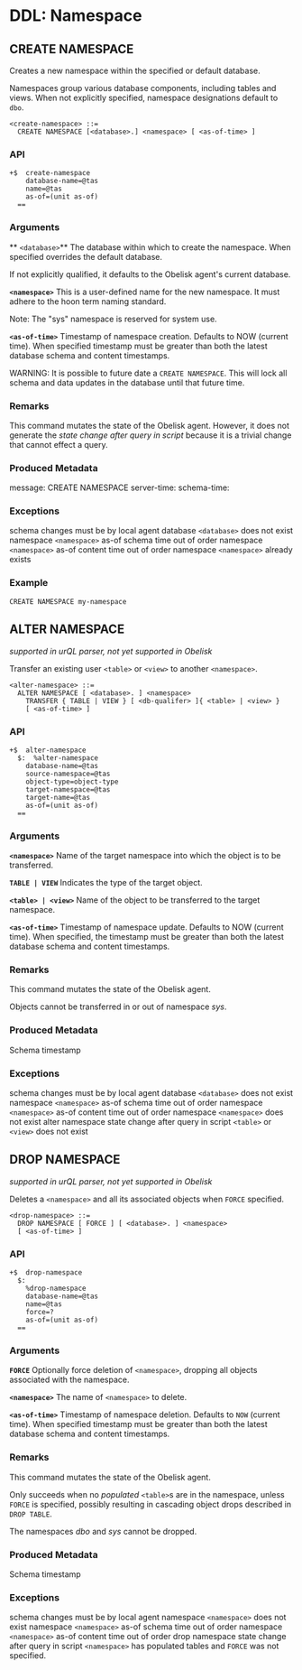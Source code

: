# DDL: Namespace

## CREATE NAMESPACE

Creates a new namespace within the specified or default database.

Namespaces group various database components, including tables and views. When not explicitly specified, namespace designations default to `dbo`.

```
<create-namespace> ::= 
  CREATE NAMESPACE [<database>.] <namespace> [ <as-of-time> ]
```

### API
```
+$  create-namespace 
    database-name=@tas 
    name=@tas
    as-of=(unit as-of)
  ==
```

### Arguments

** `<database>`**
The database within which to create the namespace. When specified overrides the default database.

If not explicitly qualified, it defaults to the Obelisk agent's current database.

**`<namespace>`**
This is a user-defined name for the new namespace. It must adhere to the hoon term naming standard. 

Note: The "sys" namespace is reserved for system use.

**`<as-of-time>`**
Timestamp of namespace creation. Defaults to NOW (current time). When specified timestamp must be greater than both the latest database schema and content timestamps.

WARNING: It is possible to future date a `CREATE NAMESPACE`. This will lock all schema and data updates in the database until that future time.

### Remarks

This command mutates the state of the Obelisk agent. However, it does not generate the *state change after query in script* because it is a trivial change that cannot effect a query.

### Produced Metadata

message: CREATE NAMESPACE <name>
server-time: <timestamp>
schema-time: <timestamp>

### Exceptions

schema changes must be by local agent
database `<database>` does not exist
namespace `<namespace>` as-of schema time out of order
namespace `<namespace>` as-of content time out of order
namespace `<namespace>` already exists

### Example
`CREATE NAMESPACE my-namespace`

## ALTER NAMESPACE

*supported in urQL parser, not yet supported in Obelisk*

Transfer an existing user `<table>` or `<view>` to another `<namespace>`.

```
<alter-namespace> ::=
  ALTER NAMESPACE [ <database>. ] <namespace>
    TRANSFER { TABLE | VIEW } [ <db-qualifer> ]{ <table> | <view> }
    [ <as-of-time> ]
```

### API
```
+$  alter-namespace
  $:  %alter-namespace
    database-name=@tas
    source-namespace=@tas
    object-type=object-type
    target-namespace=@tas
    target-name=@tas
    as-of=(unit as-of)
  ==
```

### Arguments

**`<namespace>`**
Name of the target namespace into which the object is to be transferred. 

**`TABLE | VIEW`**
Indicates the type of the target object.

**`<table> | <view>`**
Name of the object to be transferred to the target namespace.

**`<as-of-time>`**
Timestamp of namespace update. Defaults to NOW (current time). When specified, the timestamp must be greater than both the latest database schema and content timestamps. 

### Remarks
This command mutates the state of the Obelisk agent.

Objects cannot be transferred in or out of namespace *sys*.

### Produced Metadata
Schema timestamp

### Exceptions

schema changes must be by local agent
database `<database>` does not exist
namespace `<namespace>` as-of schema time out of order
namespace `<namespace>` as-of content time out of order
namespace `<namespace>` does not exist
alter namespace state change after query in script
`<table>` or `<view>` does not exist

## DROP NAMESPACE

*supported in urQL parser, not yet supported in Obelisk*

Deletes a `<namespace>` and all its associated objects when `FORCE` specified.

```
<drop-namespace> ::= 
  DROP NAMESPACE [ FORCE ] [ <database>. ] <namespace>
  [ <as-of-time> ]
```

### API
```
+$  drop-namespace
  $:
    %drop-namespace 
    database-name=@tas 
    name=@tas 
    force=?
    as-of=(unit as-of)
  ==
```

### Arguments

**`FORCE`**
Optionally force deletion of `<namespace>`, dropping all objects associated with the namespace.

**`<namespace>`**
The name of `<namespace>` to delete.

**`<as-of-time>`**
Timestamp of namespace deletion. Defaults to `NOW` (current time). When specified timestamp must be greater than both the latest database schema and content timestamps. 

### Remarks

This command mutates the state of the Obelisk agent.

Only succeeds when no *populated* `<table>`s are in the namespace, unless `FORCE` is specified, possibly resulting in cascading object drops described in `DROP TABLE`.

The namespaces *dbo* and *sys* cannot be dropped.

### Produced Metadata

Schema timestamp

### Exceptions

schema changes must be by local agent
namespace `<namespace>` does not exist
namespace `<namespace>` as-of schema time out of order
namespace `<namespace>` as-of content time out of order
drop namespace state change after query in script
`<namespace>` has populated tables and `FORCE` was not specified.
